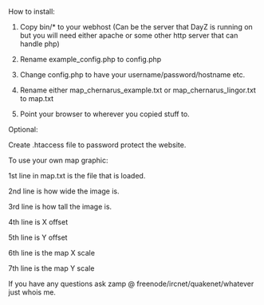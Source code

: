 How to install:

1. Copy bin/* to your webhost (Can be the server that DayZ is running on but you will need either apache or some other http server that can handle php)

2. Rename example_config.php to config.php

3. Change config.php to have your username/password/hostname etc.

4. Rename either map_chernarus_example.txt or map_chernarus_lingor.txt to map.txt

5. Point your browser to wherever you copied stuff to.

Optional:

Create .htaccess file to password protect the website.

To use your own map graphic:

1st line in map.txt is the file that is loaded.

2nd line is how wide the image is.

3rd line is how tall the image is.

4th line is X offset

5th line is Y offset

6th line is the map X scale

7th line is the map Y scale

If you have any questions ask zamp @ freenode/ircnet/quakenet/whatever just whois me.